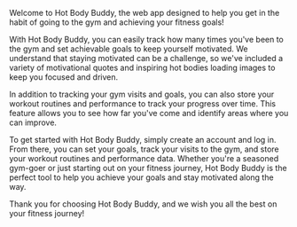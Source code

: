 Welcome to Hot Body Buddy, the web app designed to help you get in the habit of going to the gym and achieving your fitness goals!

With Hot Body Buddy, you can easily track how many times you've been to the gym and set achievable goals to keep yourself motivated. We understand that staying motivated can be a challenge, so we've included a variety of motivational quotes and inspiring hot bodies loading images to keep you focused and driven.

In addition to tracking your gym visits and goals, you can also store your workout routines and performance to track your progress over time. This feature allows you to see how far you've come and identify areas where you can improve.

To get started with Hot Body Buddy, simply create an account and log in. From there, you can set your goals, track your visits to the gym, and store your workout routines and performance data. Whether you're a seasoned gym-goer or just starting out on your fitness journey, Hot Body Buddy is the perfect tool to help you achieve your goals and stay motivated along the way.

Thank you for choosing Hot Body Buddy, and we wish you all the best on your fitness journey!
